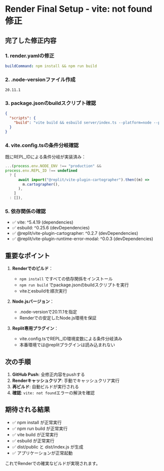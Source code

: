 # Render Final Setup - vite: not found 修正

## 完了した修正内容

### 1. render.yamlの修正
```yaml
buildCommand: npm install && npm run build
```

### 2. .node-versionファイル作成
```
20.11.1
```

### 3. package.jsonのbuildスクリプト確認
```json
{
  "scripts": {
    "build": "vite build && esbuild server/index.ts --platform=node --packages=external --bundle --format=esm --outdir=dist"
  }
}
```

### 4. vite.config.tsの条件分岐確認
既にREPL_IDによる条件分岐が実装済み：
```typescript
...(process.env.NODE_ENV !== "production" &&
process.env.REPL_ID !== undefined
  ? [
      await import("@replit/vite-plugin-cartographer").then((m) =>
        m.cartographer(),
      ),
    ]
  : []),
```

### 5. 依存関係の確認
- ✅ vite: ^5.4.19 (dependencies)
- ✅ esbuild: ^0.25.6 (devDependencies)
- ✅ @replit/vite-plugin-cartographer: ^0.2.7 (devDependencies)
- ✅ @replit/vite-plugin-runtime-error-modal: ^0.0.3 (devDependencies)

## 重要なポイント

1. **Renderでのビルド**：
   - `npm install` ですべての依存関係をインストール
   - `npm run build` でpackage.jsonのbuildスクリプトを実行
   - viteとesbuildを順次実行

2. **Node.jsバージョン**：
   - .node-versionで20.11.1を指定
   - Renderでの安定したNode.js環境を保証

3. **Replit専用プラグイン**：
   - vite.config.tsでREPL_ID環境変数による条件分岐済み
   - 本番環境では@replitプラグインは読み込まれない

## 次の手順

1. **GitHub Push**: 全修正内容をpushする
2. **Renderキャッシュクリア**: 手動でキャッシュクリア実行
3. **再ビルド**: 自動ビルドが実行される
4. **確認**: `vite: not found`エラーの解決を確認

## 期待される結果

- ✅ npm install が正常実行
- ✅ npm run build が正常実行  
- ✅ vite build が正常実行
- ✅ esbuild が正常実行
- ✅ dist/public と dist/index.js が生成
- ✅ アプリケーションが正常起動

これでRenderでの確実なビルドが実現されます。